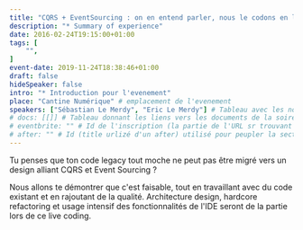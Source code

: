 ```yaml
---
title: "CQRS + EventSourcing : on en entend parler, nous le codons en live"
description: "* Summary of experience"
date: 2016-02-24T19:15:00+01:00
tags: [
    "",
]
event-date: 2019-11-24T18:38:46+01:00
draft: false
hideSpeaker: false
intro: "* Introduction pour l'evenement"
place: "Cantine Numérique" # emplacement de l'evenement
speakers: ["Sébastian Le Merdy", "Eric Le Merdy"] # Tableau avec les nom des speakers entre " et séparé par des , et doit être identique au titre du speaker enregistré !
# docs: [[]] # Tableau donnant les liens vers les documents de la soirée hors affiche - exemple : [["L'inauguration","http://toursjug.cloud.xwiki.com/xwiki/bin/download/Meetings/20080409/InaugurationToursJUG.pdf"], ["Unitils et Selenium","Unitils-Selenium.pdf"]]
# eventbrite: "" # Id de l'inscription (la partie de l'URL sr trouvant après https://www.eventbrite.fr/e/ )
# after: "" # Id (title urlizé d'un after) utilisé pour peupler la section after d'un evvent (exemple : apside-after-01)
---
```


Tu penses que ton code legacy tout moche ne peut pas être migré vers un design alliant CQRS et Event Sourcing ? 

Nous allons te démontrer que c'est faisable, tout en travaillant avec du code existant et en rajoutant de la qualité. Architecture design, hardcore refactoring et usage intensif des fonctionnalités de l'IDE seront de la partie lors de ce live coding.

